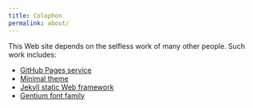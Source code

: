 ```yaml
---
title: Colophon
permalink: about/
---
```


This Web site depends on the selfless work of many other people.
Such work includes:

- [GitHub Pages service](https://pages.github.com)
- [Minimal theme](https://github.com/orderedlist/minimal)
- [Jekyll static Web framework](https://github.com/jekyll/jekyll)
- [Gentium font family](https://software.sil.org/gentium/)
